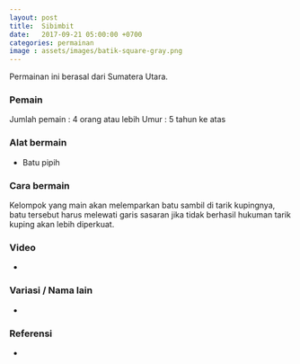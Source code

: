 ```yaml
---
layout: post
title:  Sibimbit
date:   2017-09-21 05:00:00 +0700
categories: permainan
image : assets/images/batik-square-gray.png
---
```


Permainan ini berasal dari Sumatera Utara.

### Pemain

Jumlah pemain : 4 orang atau lebih
Umur : 5 tahun ke atas

### Alat bermain

- Batu pipih

### Cara bermain

Kelompok yang main akan melemparkan batu sambil di tarik kupingnya, batu tersebut harus melewati garis sasaran jika tidak berhasil hukuman tarik kuping akan lebih diperkuat.

### Video

-

### Variasi / Nama lain

-

### Referensi

-

